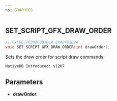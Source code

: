 ```yaml
---
ns: GRAPHICS
---
```

## SET_SCRIPT_GFX_DRAW_ORDER

```c
// 0xCFCC78391C8B3814 0xADF81D24
void SET_SCRIPT_GFX_DRAW_ORDER(int drawOrder);
```

Sets the draw order for script draw commands.

```
NativeDB Introduced: v1207
```

## Parameters
* **drawOrder**:
